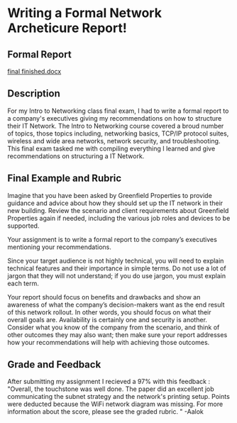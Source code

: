 <h1>Writing a Formal Network Archeticure Report!</h1>

<h2>Formal Report</h2>

[final finished.docx](https://github.com/user-attachments/files/18357199/final.finished.docx)

<h2>Description</h2>
For my Intro to Networking class final exam, I had to write a formal report to a company's executives giving my recommendations on how to structure their IT Network. The Intro to Networking course covered a broud number of topics, those topics including, networking basics, TCP/IP protocol suites, wireless and wide area networks, network security, and troubleshooting. This final exam tasked me with compiling everything I learned and give recommendations on structuring a IT Network.
<br />

<h2>Final Example and Rubric </h2>
Imagine that you have been asked by Greenfield Properties to provide guidance and advice about how they should set up the IT network in their new building. Review the scenario and client requirements about Greenfield Properties again if needed, including the various job roles and devices to be supported.

Your assignment is to write a formal report to the company’s executives mentioning your recommendations.

Since your target audience is not highly technical, you will need to explain technical features and their importance in simple terms. Do not use a lot of jargon that they will not understand; if you do use jargon, you must explain each term.

Your report should focus on benefits and drawbacks and show an awareness of what the company’s decision-makers want as the end result of this network rollout. In other words, you should focus on what their overall goals are. Availability is certainly one and security is another. Consider what you know of the company from the scenario, and think of other outcomes they may also want; then make sure your report addresses how your recommendations will help with achieving those outcomes.

<h2>Grade and Feedback </h2>
After submitting my assignment I recieved a 97% with this feedback :
"Overall, the touchstone was well done. The paper did an excellent job communicating the subnet strategy and the network's printing setup. Points were deducted because the WiFi network diagram was missing. For more information about the score, please see the graded rubric. "      -Aalok






<!--
 ```diff
- text in red
+ text in green
! text in orange
# text in gray
@@ text in purple (and bold)@@
